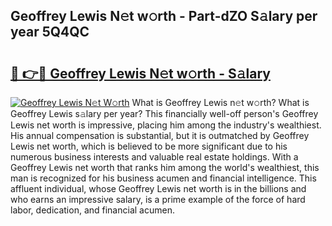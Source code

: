 ## Geoffrey Lewis N𝚎t w𝚘rth - Part-dZO S𝚊lary per year 5Q4QC

# <h2><a href="http://gc1mc4.nevu.top/?p=Geoffrey+Lewis">🔗 👉🔴 Geoffrey Lewis N𝚎t w𝚘rth - S𝚊lary</a></h2>

[![Geoffrey Lewis N𝚎t W𝚘rth](https://i.imgur.com/Oavwk0R.jpeg)](http://gc1mc4.nevu.top/?p=Geoffrey+Lewis)
What is Geoffrey Lewis n𝚎t w𝚘rth? What is Geoffrey Lewis s𝚊lary per year?
This financially well-off person's Geoffrey Lewis net worth is impressive, placing him among the industry's wealthiest. His annual compensation is substantial, but it is outmatched by Geoffrey Lewis net worth, which is believed to be more significant due to his numerous business interests and valuable real estate holdings. With a Geoffrey Lewis net worth that ranks him among the world's wealthiest, this man is recognized for his business acumen and financial intelligence. This affluent individual, whose Geoffrey Lewis net worth is in the billions and who earns an impressive salary, is a prime example of the force of hard labor, dedication, and financial acumen.
